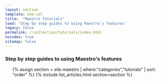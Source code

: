 ```yaml
---
layout: section
template: one-col
title:  "Maestro Tutorials"
lead: "Step by step guides to using Maestro's features"
legacy: false
permalink: /:collection/tutorials/index.html
noindex: true
sitemap: false
---
```


<div class="Toc Toc--howto">
    <h3>Step by step guides to using Maestro's features</h3>
    <ul>
    {% assign section = site.maestro | where:"categories","tutorials" | sort: "order" %}
    {% include list_articles.html section=section %}
    </ul>
</div><!--/.Toc-->
